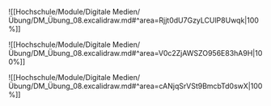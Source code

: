![[Hochschule/Module/Digitale Medien/Übung/DM_Übung_08.excalidraw.md#^area=Rjjt0dU7GzyLCUlP8Uwqk|100%]]

<div style='page-break-after: always;'></div>

![[Hochschule/Module/Digitale Medien/Übung/DM_Übung_08.excalidraw.md#^area=V0c2ZjAWSZO956E83hA9H|100%]]

<div style='page-break-after: always;'></div>

![[Hochschule/Module/Digitale Medien/Übung/DM_Übung_08.excalidraw.md#^area=cANjqSrVSt9BmcbTd0swX|100%]]

